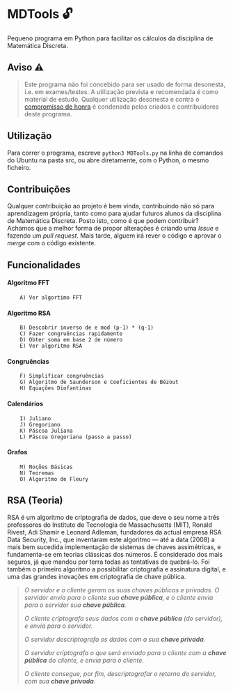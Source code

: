 # MDTools :unlock:

Pequeno programa em Python para facilitar os cálculos da disciplina de Matemática Discreta.

## Aviso ⚠️
> Este programa não foi concebido para ser usado de forma desonesta, i.e. em exames/testes. A utilização prevista e recomendada é como material de estudo. Qualquer utilização desonesta e contra o [compromisso de honra](https://sartre.tecnico.ulisboa.pt/codigo-honra/) é condenada pelos criados e contribuidores deste programa.

## Utilização

Para correr o programa, escreve `python3 MDTools.py` na linha de comandos do Ubuntu na pasta src, ou abre diretamente, com o Python, o mesmo ficheiro.

## Contribuições

Qualquer contribuição ao projeto é bem vinda, contribuindo não só para aprendizagem própria, tanto como para ajudar futuros alunos da disciplina de Matemática Discreta.
Posto isto, como é que podem contribuir? Achamos que a melhor forma de propor alterações é criando uma *Issue* e fazendo um *pull request*. Mais tarde, alguem irá rever o código e aprovar o *merge* com o código existente.

## Funcionalidades

#### Algoritmo FFT ####

        A) Ver algortimo FFT

#### Algoritmo RSA ####

        B) Descobrir inverso de e mod (p-1) * (q-1)
        C) Fazer congruências rapidamente
        D) Obter soma em base 2 de número
        E) Ver algoritmo RSA

#### Congruências ####

        F) Simplificar congruências
        G) Algoritmo de Saunderson e Coeficientes de Bézout
        H) Equações Diofantinas

#### Calendários ####

        I) Juliano
        J) Gregoriano
        K) Páscoa Juliana
        L) Páscoa Gregoriana (passo a passo)

#### Grafos ####

        M) Noções Básicas
        N) Teoremas
        O) Algoritmo de Fleury

## RSA (Teoria)

RSA é um algoritmo de criptografia de dados, que deve o seu nome a três professores do Instituto de Tecnologia de Massachusetts (MIT), Ronald Rivest, Adi Shamir e Leonard Adleman, fundadores da actual empresa RSA Data Security, Inc., que inventaram este algoritmo — até a data (2008) a mais bem sucedida implementação de sistemas de chaves assimétricas, e fundamenta-se em teorias clássicas dos números. É considerado dos mais seguros, já que mandou por terra todas as tentativas de quebrá-lo. Foi também o primeiro algoritmo a possibilitar criptografia e assinatura digital, e uma das grandes inovações em criptografia de chave pública.

> _O servidor e o cliente geram as suas chaves públicas e privadas. O servidor envia para o cliente sua_ **_chave pública_**_, e o cliente
> envia para o servidor sua_ **_chave pública_**_._
> 
> _O cliente criptografa seus dados com a_ **_chave pública_** _(do servidor),_  _e envia para o servidor._
> 
> _O servidor descriptografa os dados com a sua_ **_chave privada_**_._
> 
> _O servidor criptografa o que será enviado para o cliente com a_ **_chave pública_** _do cliente, e envia para o cliente._
>
>_O cliente consegue, por fim, descriptografar o retorno do servidor, com sua_ **_chave privada_**_._
